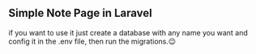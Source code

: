 ## Simple Note Page in Laravel 

if you want to use it just create a database with any name you want and config it in the .env file, then run the migrations.😉
